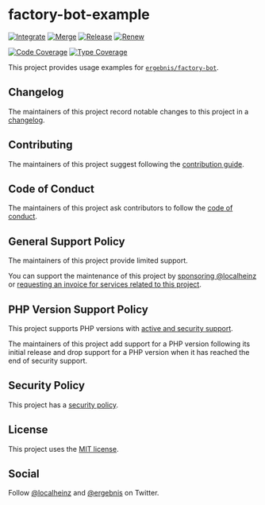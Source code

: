 # factory-bot-example

[![Integrate](https://github.com/ergebnis/factory-bot-example/workflows/Integrate/badge.svg)](https://github.com/ergebnis/factory-bot-example/actions)
[![Merge](https://github.com/ergebnis/factory-bot-example/workflows/Merge/badge.svg)](https://github.com/ergebnis/factory-bot-example/actions)
[![Release](https://github.com/ergebnis/factory-bot-example/workflows/Release/badge.svg)](https://github.com/ergebnis/factory-bot-example/actions)
[![Renew](https://github.com/ergebnis/factory-bot-example/workflows/Renew/badge.svg)](https://github.com/ergebnis/factory-bot-example/actions)

[![Code Coverage](https://codecov.io/gh/ergebnis/factory-bot-example/branch/main/graph/badge.svg)](https://codecov.io/gh/ergebnis/factory-bot-example)
[![Type Coverage](https://shepherd.dev/github/ergebnis/factory-bot-example/coverage.svg)](https://shepherd.dev/github/ergebnis/factory-bot-example)

This project provides usage examples for [`ergebnis/factory-bot`](https://github.com/ergebnis/factory-bot).

## Changelog

The maintainers of this project record notable changes to this project in a [changelog](CHANGELOG.md).

## Contributing

The maintainers of this project suggest following the [contribution guide](.github/CONTRIBUTING.md).

## Code of Conduct

The maintainers of this project ask contributors to follow the [code of conduct](.github/CODE_OF_CONDUCT.md).

## General Support Policy

The maintainers of this project provide limited support.

You can support the maintenance of this project by [sponsoring @localheinz](https://github.com/sponsors/localheinz) or [requesting an invoice for services related to this project](mailto:am@localheinz.com?subject=ergebnis/factory-bot-example:%20Requesting%20invoice%20for%20services).

## PHP Version Support Policy

This project supports PHP versions with [active and security support](https://www.php.net/supported-versions.php).

The maintainers of this project add support for a PHP version following its initial release and drop support for a PHP version when it has reached the end of security support.

## Security Policy

This project has a [security policy](.github/SECURITY.md).

## License

This project uses the [MIT license](LICENSE.md).

## Social

Follow [@localheinz](https://twitter.com/intent/follow?screen_name=localheinz) and [@ergebnis](https://twitter.com/intent/follow?screen_name=ergebnis) on Twitter.
